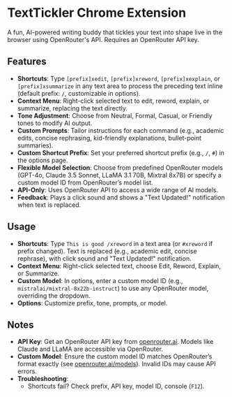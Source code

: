 # TextTickler Chrome Extension

A fun, AI-powered writing buddy that tickles your text into shape live in the browser using OpenRouter's API. Requires an OpenRouter API key.

## Features
- **Shortcuts**: Type `[prefix]xedit`, `[prefix]xreword`, `[prefix]xexplain`, or `[prefix]xsummarize` in any text area to process the preceding text inline (default prefix: `/`, customizable in options).
- **Context Menu**: Right-click selected text to edit, reword, explain, or summarize, replacing the text directly.
- **Tone Adjustment**: Choose from Neutral, Formal, Casual, or Friendly tones to modify AI output.
- **Custom Prompts**: Tailor instructions for each command (e.g., academic edits, concise rephrasing, kid-friendly explanations, bullet-point summaries).
- **Custom Shortcut Prefix**: Set your preferred shortcut prefix (e.g., `/`, `#`) in the options page.
- **Flexible Model Selection**: Choose from predefined OpenRouter models (GPT-4o, Claude 3.5 Sonnet, LLaMA 3.1 70B, Mixtral 8x7B) or specify a custom model ID from OpenRouter’s model list.
- **API-Only**: Uses OpenRouter API to access a wide range of AI models.
- **Feedback**: Plays a click sound and shows a "Text Updated!" notification when text is replaced.

## Usage
- **Shortcuts**: Type `This is good /xreword` in a text area (or `#xreword` if prefix changed). Text is replaced (e.g., academic edit, concise rephrase), with click sound and "Text Updated!" notification.
- **Context Menu**: Right-click selected text, choose Edit, Reword, Explain, or Summarize.
- **Custom Model**: In options, enter a custom model ID (e.g., `mistralai/mixtral-8x22b-instruct`) to use any OpenRouter model, overriding the dropdown.
- **Options**: Customize prefix, tone, prompts, or model.

## Notes
- **API Key**: Get an OpenRouter API key from [openrouter.ai](https://openrouter.ai). Models like Claude and LLaMA are accessible via OpenRouter.
- **Custom Model**: Ensure the custom model ID matches OpenRouter’s format exactly (see [openrouter.ai/models](https://openrouter.ai/models)). Invalid IDs may cause API errors.
- **Troubleshooting**:
  - Shortcuts fail? Check prefix, API key, model ID, console (`F12`).

